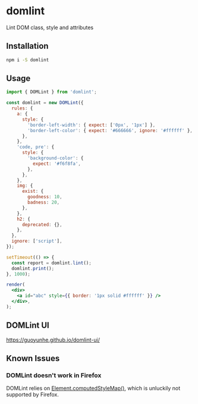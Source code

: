 # domlint

Lint DOM class, style and attributes

## Installation

```bash
npm i -S domlint
```

## Usage

```jsx
import { DOMLint } from 'domlint';

const domlint = new DOMLint({
  rules: {
    a: {
      style: {
        'border-left-width': { expect: ['0px', '1px'] },
        'border-left-color': { expect: '#666666', ignore: '#ffffff' },
      },
    },
    'code, pre': {
      style: {
        'background-color': {
          expect: '#f6f8fa',
        },
      },
    },
    img: {
      exist: {
        goodness: 10,
        badness: 20,
      },
    },
    h2: {
      deprecated: {},
    },
  },
  ignore: ['script'],
});

setTimeout(() => {
  const report = domlint.lint();
  domlint.print();
}, 1000);

render(
  <div>
    <a id="abc" style={{ border: '1px solid #ffffff' }} />
  </div>,
);
```

## DOMLint UI

<https://guoyunhe.github.io/domlint-ui/>

## Known Issues

### DOMLint doesn't work in Firefox

DOMLint relies on [Element.computedStyleMap()](https://developer.mozilla.org/en-US/docs/Web/API/Element/computedStyleMap), which is unluckily not supported by Firefox.
